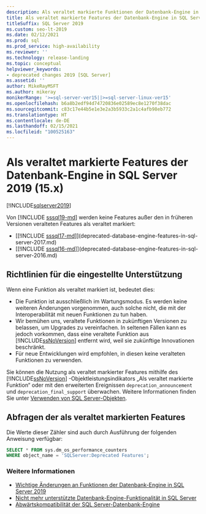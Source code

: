 ```yaml
---
description: Als veraltet markierte Funktionen der Datenbank-Engine in [!INCLUDE[sssql19-md](../includes/sssql19-md.md)]
title: Als veraltet markierte Features der Datenbank-Engine in SQL Server 2019 | Microsoft-Dokumentation
titleSuffix: SQL Server 2019
ms.custom: seo-lt-2019
ms.date: 02/12/2021
ms.prod: sql
ms.prod_service: high-availability
ms.reviewer: ''
ms.technology: release-landing
ms.topic: conceptual
helpviewer_keywords:
- deprecated changes 2019 [SQL Server]
ms.assetid: ''
author: MikeRayMSFT
ms.author: mikeray
monikerRange: '>=sql-server-ver15||>=sql-server-linux-ver15'
ms.openlocfilehash: b6a8b2edf94d74720836e02589ec8e1270f38dac
ms.sourcegitcommit: c83c17e44b5e1e3e2a3b5933c2a1c4afb98eb772
ms.translationtype: HT
ms.contentlocale: de-DE
ms.lasthandoff: 02/15/2021
ms.locfileid: "100525163"
---
```

# <a name="deprecated-database-engine-features-in-sql-server-2019-15x"></a>Als veraltet markierte Features der Datenbank-Engine in SQL Server 2019 (15.x)

[!INCLUDE[sqlserver2019](../includes/applies-to-version/sqlserver2019.md)]

Von [!INCLUDE [sssql19-md](../includes/sssql19-md.md)] werden keine Features außer den in früheren Versionen veralteten Features als veraltet markiert:

- [[!INCLUDE [sssql17-md](../includes/sssql17-md.md)]](deprecated-database-engine-features-in-sql-server-2017.md)
- [[!INCLUDE [sssql16-md](../includes/sssql16-md.md)]](deprecated-database-engine-features-in-sql-server-2016.md)

## <a name="deprecation-guidelines"></a>Richtlinien für die eingestellte Unterstützung

Wenn eine Funktion als veraltet markiert ist, bedeutet dies:

- Die Funktion ist ausschließlich im Wartungsmodus. Es werden keine weiteren Änderungen vorgenommen, auch solche nicht, die mit der Interoperabilität mit neuen Funktionen zu tun haben.
- Wir bemühen uns, veraltete Funktionen in zukünftigen Versionen zu belassen, um Upgrades zu vereinfachen. In seltenen Fällen kann es jedoch vorkommen, dass eine veraltete Funktion aus [!INCLUDE[ssNoVersion](../includes/ssnoversion-md.md)] entfernt wird, weil sie zukünftige Innovationen beschränkt.
- Für neue Entwicklungen wird empfohlen, in diesen keine veralteten Funktionen zu verwenden.      

Sie können die Nutzung als veraltet markierter Features mithilfe des [!INCLUDE[ssNoVersion](../includes/ssnoversion-md.md)] -Objektleistungsindikators „Als veraltet markierte Funktion“ oder mit den erweiterten Ereignissen `deprecation_announcement` und `deprecation_final_support` überwachen. Weitere Informationen finden Sie unter [Verwenden von SQL Server-Objekten](../relational-databases/performance-monitor/use-sql-server-objects.md).  

## <a name="query-deprecated-features"></a>Abfragen der als veraltet markierten Features

Die Werte dieser Zähler sind auch durch Ausführung der folgenden Anweisung verfügbar:  

```sql
SELECT * FROM sys.dm_os_performance_counters
WHERE object_name = 'SQLServer:Deprecated Features';
```

### <a name="see-also"></a>Weitere Informationen

- [Wichtige Änderungen an Funktionen der Datenbank-Engine in SQL Server 2019](../database-engine/breaking-changes-to-database-engine-features-in-sql-server-version-15.md)
- [Nicht mehr unterstützte Datenbank-Engine-Funktionalität in SQL Server](../database-engine/discontinued-database-engine-functionality-in-sql-server.md)
- [Abwärtskompatibilität der SQL Server-Datenbank-Engine](./discontinued-database-engine-functionality-in-sql-server.md)